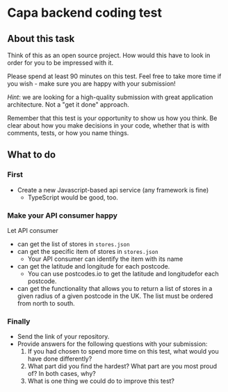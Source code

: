 # Capa backend coding test

## About this task

Think of this as an open source project. How would this have to look in order for you to be impressed with it.

Please spend at least 90 minutes on this test. Feel free to take more time if you wish - make sure you are happy with your submission!

_Hint_: we are looking for a high-quality submission with great application architecture. Not a "get it done" approach.

Remember that this test is your opportunity to show us how you think. Be clear about how you make decisions in your code, whether that is with comments, tests, or how you name things.

## What to do

### First

* Create a new Javascript-based api service (any framework is fine)
  * TypeScript would be good, too.

### Make your API consumer happy

Let API consumer

* can get the list of stores in `stores.json`
* can get the specific item of stores in `stores.json`
  * Your API consumer can identify the item with its name
* can get the latitude and longitude for each postcode.
  * You can use postcodes.io to get the latitude and longitudefor each postcode.
* can get the functionality that allows you to return a list of stores in a given radius of a given postcode in the UK. The list must be ordered from north to south.

### Finally

* Send the link of your repository.
* Provide answers for the following questions with your submission:
  1. If you had chosen to spend more time on this test, what would you have done differently?
  2. What part did you find the hardest? What part are you most proud of? In both cases, why?
  3. What is one thing we could do to improve this test?
